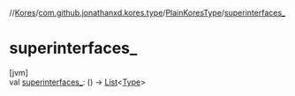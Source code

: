 //[Kores](../../../index.md)/[com.github.jonathanxd.kores.type](../index.md)/[PlainKoresType](index.md)/[superinterfaces_](superinterfaces_.md)

# superinterfaces_

[jvm]\
val [superinterfaces_](superinterfaces_.md): () -> [List](https://kotlinlang.org/api/latest/jvm/stdlib/kotlin.collections/-list/index.html)<[Type](https://docs.oracle.com/javase/8/docs/api/java/lang/reflect/Type.html)>
